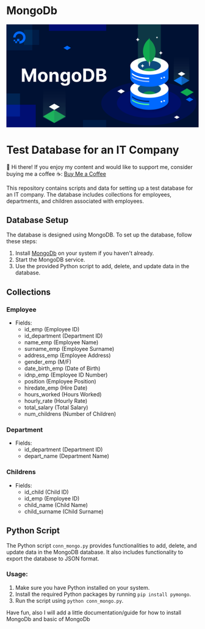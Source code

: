 # MongoDb
![Image](mongodb.png)
# Test Database for an IT Company

👋 Hi there! If you enjoy my content and would like to support me, consider buying me a coffee ☕️: [Buy Me a Coffee](https://www.buymeacoffee.com/danikavitoroi)

This repository contains scripts and data for setting up a test database for an IT company. The database includes collections for employees, departments, and children associated with employees.

## Database Setup

The database is designed using MongoDB. To set up the database, follow these steps:

1. Install [MongoDb](https://www.mongodb.com/docs/mongodb-shell/) on your system if you haven't already.
2. Start the MongoDB service.
3. Use the provided Python script to add, delete, and update data in the database.

## Collections

### Employee
- Fields:
  - id_emp (Employee ID)
  - id_department (Department ID)
  - name_emp (Employee Name)
  - surname_emp (Employee Surname)
  - address_emp (Employee Address)
  - gender_emp (M/F)
  - date_birth_emp (Date of Birth)
  - idnp_emp (Employee ID Number)
  - position (Employee Position)
  - hiredate_emp (Hire Date)
  - hours_worked (Hours Worked)
  - hourly_rate (Hourly Rate)
  - total_salary (Total Salary)
  - num_childrens (Number of Children)

### Department
- Fields:
  - id_department (Department ID)
  - depart_name (Department Name)

### Childrens
- Fields:
  - id_child (Child ID)
  - id_emp (Employee ID)
  - child_name (Child Name)
  - child_surname (Child Surname)

## Python Script

The Python script `conn_mongo.py` provides functionalities to add, delete, and update data in the MongoDB database. It also includes functionality to export the database to JSON format.

### Usage:

1. Make sure you have Python installed on your system.
2. Install the required Python packages by running `pip install pymongo`.
3. Run the script using `python conn_mongo.py`.

Have fun, also I will add a little documentation/guide for how to install MongoDb and basic of MongoDb
